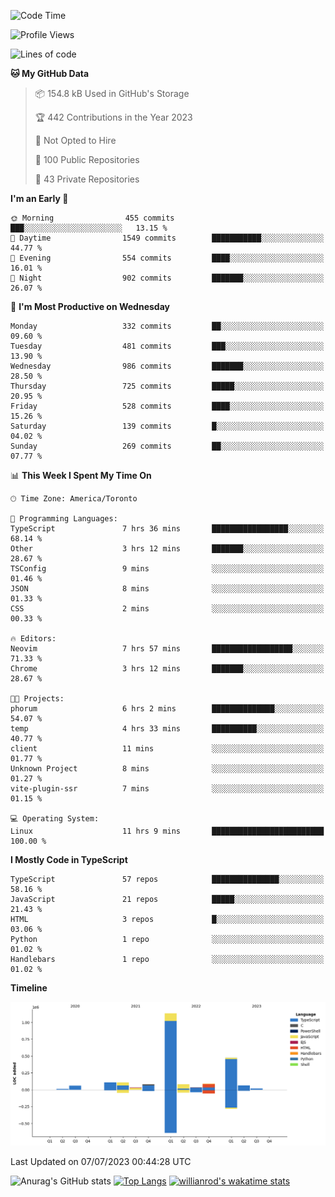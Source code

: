 <!--START_SECTION:waka-->
![Code Time](http://img.shields.io/badge/Code%20Time-384%20hrs%206%20mins-blue)

![Profile Views](http://img.shields.io/badge/Profile%20Views-0-blue)

![Lines of code](https://img.shields.io/badge/From%20Hello%20World%20I%27ve%20Written-2.3%20million%20lines%20of%20code-blue)

**🐱 My GitHub Data** 

> 📦 154.8 kB Used in GitHub's Storage 
 > 
> 🏆 442 Contributions in the Year 2023
 > 
> 🚫 Not Opted to Hire
 > 
> 📜 100 Public Repositories 
 > 
> 🔑 43 Private Repositories 
 > 
**I'm an Early 🐤** 

```text
🌞 Morning                455 commits         ███░░░░░░░░░░░░░░░░░░░░░░   13.15 % 
🌆 Daytime                1549 commits        ███████████░░░░░░░░░░░░░░   44.77 % 
🌃 Evening                554 commits         ████░░░░░░░░░░░░░░░░░░░░░   16.01 % 
🌙 Night                  902 commits         ███████░░░░░░░░░░░░░░░░░░   26.07 % 
```
📅 **I'm Most Productive on Wednesday** 

```text
Monday                   332 commits         ██░░░░░░░░░░░░░░░░░░░░░░░   09.60 % 
Tuesday                  481 commits         ███░░░░░░░░░░░░░░░░░░░░░░   13.90 % 
Wednesday                986 commits         ███████░░░░░░░░░░░░░░░░░░   28.50 % 
Thursday                 725 commits         █████░░░░░░░░░░░░░░░░░░░░   20.95 % 
Friday                   528 commits         ████░░░░░░░░░░░░░░░░░░░░░   15.26 % 
Saturday                 139 commits         █░░░░░░░░░░░░░░░░░░░░░░░░   04.02 % 
Sunday                   269 commits         ██░░░░░░░░░░░░░░░░░░░░░░░   07.77 % 
```


📊 **This Week I Spent My Time On** 

```text
🕑︎ Time Zone: America/Toronto

💬 Programming Languages: 
TypeScript               7 hrs 36 mins       █████████████████░░░░░░░░   68.14 % 
Other                    3 hrs 12 mins       ███████░░░░░░░░░░░░░░░░░░   28.67 % 
TSConfig                 9 mins              ░░░░░░░░░░░░░░░░░░░░░░░░░   01.46 % 
JSON                     8 mins              ░░░░░░░░░░░░░░░░░░░░░░░░░   01.33 % 
CSS                      2 mins              ░░░░░░░░░░░░░░░░░░░░░░░░░   00.33 % 

🔥 Editors: 
Neovim                   7 hrs 57 mins       ██████████████████░░░░░░░   71.33 % 
Chrome                   3 hrs 12 mins       ███████░░░░░░░░░░░░░░░░░░   28.67 % 

🐱‍💻 Projects: 
phorum                   6 hrs 2 mins        ██████████████░░░░░░░░░░░   54.07 % 
temp                     4 hrs 33 mins       ██████████░░░░░░░░░░░░░░░   40.77 % 
client                   11 mins             ░░░░░░░░░░░░░░░░░░░░░░░░░   01.77 % 
Unknown Project          8 mins              ░░░░░░░░░░░░░░░░░░░░░░░░░   01.27 % 
vite-plugin-ssr          7 mins              ░░░░░░░░░░░░░░░░░░░░░░░░░   01.15 % 

💻 Operating System: 
Linux                    11 hrs 9 mins       █████████████████████████   100.00 % 
```

**I Mostly Code in TypeScript** 

```text
TypeScript               57 repos            ███████████████░░░░░░░░░░   58.16 % 
JavaScript               21 repos            █████░░░░░░░░░░░░░░░░░░░░   21.43 % 
HTML                     3 repos             █░░░░░░░░░░░░░░░░░░░░░░░░   03.06 % 
Python                   1 repo              ░░░░░░░░░░░░░░░░░░░░░░░░░   01.02 % 
Handlebars               1 repo              ░░░░░░░░░░░░░░░░░░░░░░░░░   01.02 % 
```



**Timeline**

![Lines of Code chart](https://raw.githubusercontent.com/wise-introvert/wise-introvert/master/assets/bar_graph.png)


 Last Updated on 07/07/2023 00:44:28 UTC
<!--END_SECTION:waka-->

![Anurag's GitHub stats](https://github-readme-stats.vercel.app/api?username=wise-introvert&count_private=true&show_icons=true)
[![Top Langs](https://github-readme-stats.vercel.app/api/top-langs/?username=wise-introvert&langs_count=10)](https://github.com/anuraghazra/github-readme-stats)
[![willianrod's wakatime stats](https://github-readme-stats.vercel.app/api/wakatime?username=wiseintrovert)](https://github.com/anuraghazra/github-readme-stats)

